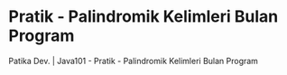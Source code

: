 # Pratik - Palindromik Kelimleri Bulan Program
Patika Dev. | Java101 - Pratik - Palindromik Kelimleri Bulan Program
